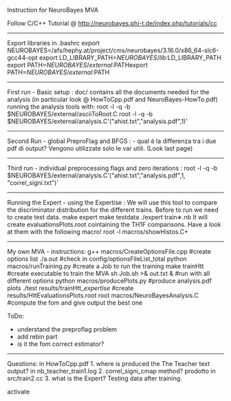 Instruction for NeuroBayes MVA

Follow C/C++ Tutorial @ http://neurobayes.phi-t.de/index.php/tutorials/cc

-----------------------------------------------------------
Export libraries in .bashrc
export NEUROBAYES=/afs/hephy.at/project/cms/neurobayes/3.16.0/x86_64-slc6-gcc44-opt
export LD_LIBRARY_PATH=$NEUROBAYES/lib:$LD_LIBRARY_PATH
export PATH=$NEUROBAYES/external:$PATHexport PATH=$NEUROBAYES/external:$PATH

-----------------------------------------------------------
First run - Basic setup :
	doc/ contains all the documents needed for the analysis (in particular look @ HowToCpp.pdf and NeuroBayes-HowTo.pdf)
	running the analysis tools with:
		root -l -q -b $NEUROBAYES/external/asciiToRoot.C
		root -l -q -b $NEUROBAYES/external/analysis.C'("ahist.txt","analysis.pdf",1)'


-----------------------------------------------------------
Second Run - global PreproFlag and BFGS :
	- qual è la differenza tra i due pdf di output? Vengono utilizzate solo le var utili. (Look last page)

-----------------------------------------------------------
Third run - individual preprocessing flags and zero iterations :
		root -l -q -b $NEUROBAYES/external/analysis.C'("ahist.txt","analysis.pdf",1, "correl_signi.txt")'

-----------------------------------------------------------
Running the Expert - using the Expertise :
	We will use this tool to compare the discriminator distribution for the different trains.
	Before to run we need to create test data.
		make expert
		make testdata
		./expert train∗.nb
	It will create evaluationsPlots.root cointaining the TH1F comparisons.
	Have a look at them with the following macro!
		root -l macros/showHistos.C+






-----------------------------------------------------------
My own MVA - instructions:
  g++ macros/CreateOptionsFile.cpp	#create options list
  ./a.out				#check in config/optionsFileList_total
  python macros/runTraining.py		#create a Job to run the training 
  make trainHtt				#create executable to train the MVA
  sh Job.sh >& out.txt &		#run with all different options
  python macros/producePlots.py		#produce analysis.pdf plots
  ./test results/trainHtt_*expertise*   #create results/HttEvaluationsPlots.root 
  root macros/NeuroBayesAnalysis.C	#compute the fom and give output the best one

ToDo:
- understand the preproflag problem
- add rebin part
- is it the fom correct estimator?




-----------------------------------------------------------
Questions:
	in HowToCpp.pdf 
	1. where is produced the The Teacher text output? in nb_teacher_train1.log
	2. correl_signi_cmap method? prodotto in src/train2.cc
	3. what is the Expert? Testing data after training.



activate

